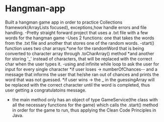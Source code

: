 # Hangman-app
Built a hangman game app in order to practice Collections framework(ArrayLists focused), exceptions,how handle errors and file handling.
-Pretty straight forward project that uses a .txt file with a few words for the hangman game
-Uses 2 functions: one that takes the words from the .txt file and another that stores one of the random words.
-start() function uses two char arrays:*one for the randomWord that is being converted to character array through .toCharArray() method
                                       *and another for storing '_' instead of characters, that will be replaced with the correct char when the user types it.
-using and infinite while loop to ask the user for input  for every single character
*if user loses -> numberOfChances-- and a message that informs the user that he/she ran out of chances and prints the word that was not guessed. 
*if user wins -> the _ in the guessingArray will be replaced with the correct character until the word is completed, thus user getting a congratulatoins message.
- the main method only has an object of type GameService(the class with all the necessary functions for the game) which calls the .start() method in order for the game to run, thus applying the Clean Code Principles in Java.
